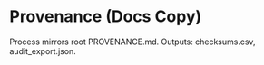 # Provenance (Docs Copy)
Process mirrors root PROVENANCE.md. Outputs: checksums.csv, audit_export.json.
